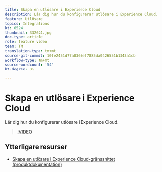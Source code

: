 ```yaml
---
title: Skapa en utlösare i Experience Cloud
description: Lär dig hur du konfigurerar utlösare i Experience Cloud.
feature: Utlösare
topics: Integrations
kt: 6524
thumbnail: 332624.jpg
doc-type: article
role: feature video
team: TM
translation-type: tm+mt
source-git-commit: 10fe2451d77a0366ef7885da0426551b1843a1cb
workflow-type: tm+mt
source-wordcount: '54'
ht-degree: 3%

---
```



# Skapa en utlösare i Experience Cloud

Lär dig hur du konfigurerar utlösare i Experience Cloud.

>[!VIDEO](https://video.tv.adobe.com/v/332624?quality=12)

## Ytterligare resurser

* [Skapa en utlösare i Experience Cloud-gränssnittet (produktdokumentation)](https://experienceleague.adobe.com/docs/campaign-standard/using/integrating-with-adobe-cloud/working-with-campaign-and-triggers/configuring-triggers-in-experience-cloud.html?lang=en#creating-a-trigger-in-the-experience-cloud-interface)